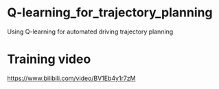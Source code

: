# Q-learning_for_trajectory_planning
Using Q-learning for automated driving trajectory planning

# Training video 
https://www.bilibili.com/video/BV1Eb4y1r7zM 

